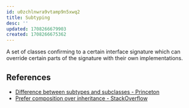 ```yaml
---
id: u0zchlnwra9vtamp9n5xwq2
title: Subtyping
desc: ''
updated: 1708266679903
created: 1708266675362
---
```



A set of classes confirming to a certain interface signature which can override certain parts of the signature with their own implementations.

## References

- [Difference between subtypes and subclasses - Princeton](https://www.cs.princeton.edu/courses/archive/fall98/cs441/mainus/node12.html)
- [Prefer composition over inheritance - StackOverflow](https://stackoverflow.com/a/32557773)
